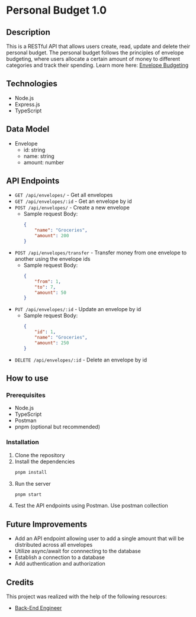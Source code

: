 # Personal Budget 1.0

## Description

This is a RESTful API that allows users create, read, update and delete their personal budget. The personal budget follows the principles of envelope budgeting, where users allocate a certain amount of money to different categories and track their spending. Learn more here: [Envelope Budgeting](https://www.thebalancemoney.com/what-is-envelope-budgeting-1293682)

## Technologies

- Node.js
- Express.js
- TypeScript

## Data Model

- Envelope
  - id: string
  - name: string
  - amount: number

## API Endpoints

- `GET /api/envelopes/` - Get all envelopes
- `GET /api/envelopes/:id` - Get an envelope by id
- `POST /api/envelopes/` - Create a new envelope
    - Sample request Body: 
        ```json
        {
            "name": "Groceries",
            "amount": 200
        }
        ```
- `POST /api/envelopes/transfer` - Transfer money from one envelope to another using the envelope ids
    - Sample request Body: 
        ```json
        {
            "from": 1,
            "to": 7,
            "amount": 50
        }
        ```
- `PUT /api/envelopes/:id` - Update an envelope by id
    - Sample request Body: 
        ```json
        {
            "id": 1,
            "name": "Groceries",
            "amount": 250
        }
        ```
- `DELETE /api/envelopes/:id` - Delete an envelope by id

## How to use

### Prerequisites

- Node.js
- TypeScript
- Postman
- pnpm (optional but recommended)

### Installation

1. Clone the repository
2. Install the dependencies
    ```bash
    pnpm install
    ```
3. Run the server
    ```bash
    pnpm start
    ```
4. Test the API endpoints using Postman. Use postman collection []()

## Future Improvements

- Add an API endpoint allowing user to add a single amount that will be distributed across all envelopes
- Utilize async/await for connnecting to the database
- Establish a connection to a database
- Add authentication and authorization

## Credits

This project was realized with the help of the following resources:
- [Back-End Engineer](https://www.codecademy.com/learn/paths/back-end-engineer-career-path)
